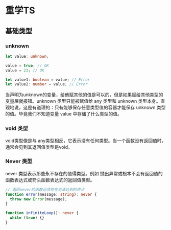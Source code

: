 # 重学TS

## 基础类型

### unknown

```ts
let value: unknown;

value = true; // OK
value = 23; // OK

let value1: boolean = value; // Error
let value2: number = value; // Error
```

当声明为unknown的变量，给他赋其他的值是可以的，但是如果赋给其他类型的变量屎就报错。unknown 类型只能被赋值给 any 类型和 unknown 类型本身。直观地说，这是有道理的：只有能够保存任意类型值的容器才能保存 unknown 类型的值。毕竟我们不知道变量 value 中存储了什么类型的值。


### void 类型

void类型像是与 any类型相反，它表示没有任何类型。当一个函数没有返回值时，通常会见到其返回值类型是void。

### Never 类型
never 类型表示那些永不存在的值得类型。例如 抛出异常或根本不会有返回值的函数表达式或箭头函数表达式的返回值类型。

```ts
// 返回never的函数必须存在无法达到的终点
function error(message: string): never {
  throw new Error(message);
}

function infiniteLoop(): never {
  while (true) {}
}
```


  